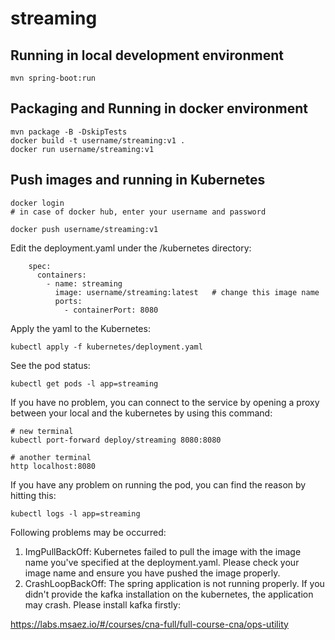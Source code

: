 # streaming

## Running in local development environment

```
mvn spring-boot:run
```

## Packaging and Running in docker environment

```
mvn package -B -DskipTests
docker build -t username/streaming:v1 .
docker run username/streaming:v1
```

## Push images and running in Kubernetes

```
docker login 
# in case of docker hub, enter your username and password

docker push username/streaming:v1
```

Edit the deployment.yaml under the /kubernetes directory:
```
    spec:
      containers:
        - name: streaming
          image: username/streaming:latest   # change this image name
          ports:
            - containerPort: 8080

```

Apply the yaml to the Kubernetes:
```
kubectl apply -f kubernetes/deployment.yaml
```

See the pod status:
```
kubectl get pods -l app=streaming
```

If you have no problem, you can connect to the service by opening a proxy between your local and the kubernetes by using this command:
```
# new terminal
kubectl port-forward deploy/streaming 8080:8080

# another terminal
http localhost:8080
```

If you have any problem on running the pod, you can find the reason by hitting this:
```
kubectl logs -l app=streaming
```

Following problems may be occurred:

1. ImgPullBackOff:  Kubernetes failed to pull the image with the image name you've specified at the deployment.yaml. Please check your image name and ensure you have pushed the image properly.
1. CrashLoopBackOff: The spring application is not running properly. If you didn't provide the kafka installation on the kubernetes, the application may crash. Please install kafka firstly:

https://labs.msaez.io/#/courses/cna-full/full-course-cna/ops-utility

